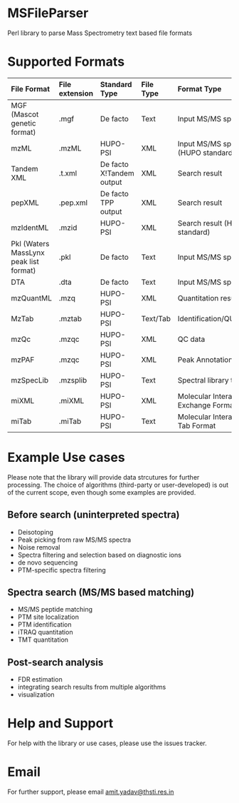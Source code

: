 # MSFileParser
Perl library to parse Mass Spectrometry text based file formats

# Supported Formats
|File Format |File extension|Standard Type |File Type |Format Type |Module|
|:----|:----|:----|:----|:----|:----|
|MGF (Mascot genetic format)|.mgf|De facto|Text| Input MS/MS spectra|MSFileParser.pm|
|mzML|.mzML|HUPO-PSI|XML| Input MS/MS spectra (HUPO standard)|mzMLParser.pm|
|Tandem XML|.t.xml|De facto X!Tandem output|XML| Search result|PSMFileIO.pm|
|pepXML|.pep.xml|De facto TPP output|XML| Search result|PepXMLParser.pm|
|mzIdentML|.mzid|HUPO-PSI|XML| Search result (HUPO standard) |mzIdentMLParser.pm|
|Pkl (Waters MassLynx peak list format)|.pkl|De facto|Text| Input MS/MS spectra|MSFileParser|
|DTA|.dta|De facto|Text| Input MS/MS spectra|MSFileParser|
|mzQuantML|.mzq|HUPO-PSI|XML| Quantitation result|mzMLQuant.pm|
|MzTab|.mztab|HUPO-PSI|Text/Tab| Identification/QUantification|mzTab.pm
|mzQc|.mzqc|HUPO-PSI|XML|QC data|mzQc.pm
|mzPAF|.mzqc|HUPO-PSI|XML|Peak Annotation Format|mzPAF.pm
|mzSpecLib|.mzsplib|HUPO-PSI|Text|Spectral library text format|mzSpecLib.pm
|miXML|.miXML|HUPO-PSI|XML|Molecular Interactions Exchange Format|miXML.pm
|miTab|.miTab|HUPO-PSI|Text|Molecular Interactions in Tab Format|miTab.pm




# Example Use cases
Please note that the library will provide data strcutures for further processing. The choice of algorithms (third-party or user-developed) is out of the current scope, even though some examples are provided.
## Before search (uninterpreted spectra)
* Deisotoping
* Peak picking from raw MS/MS spectra
* Noise removal
* Spectra filtering and selection based on diagnostic ions
* de novo sequencing
* PTM-specific spectra filtering

## Spectra search (MS/MS based matching)
* MS/MS peptide matching
* PTM site localization
* PTM identification
* iTRAQ quantitation
* TMT quantitation

## Post-search analysis
* FDR estimation 
* integrating search results from multiple algorithms
* visualization


# Help and Support
For help with the library or use cases, please use the issues tracker.

# Email
For further support, please email amit.yadav@thsti.res.in
